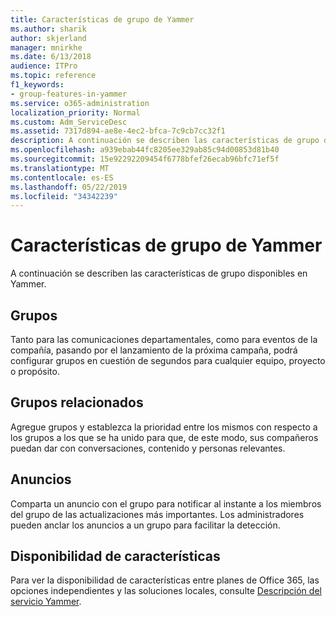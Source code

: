```yaml
---
title: Características de grupo de Yammer
ms.author: sharik
author: skjerland
manager: mnirkhe
ms.date: 6/13/2018
audience: ITPro
ms.topic: reference
f1_keywords:
- group-features-in-yammer
ms.service: o365-administration
localization_priority: Normal
ms.custom: Adm_ServiceDesc
ms.assetid: 7317d894-ae8e-4ec2-bfca-7c9cb7cc32f1
description: A continuación se describen las características de grupo disponibles en Yammer.
ms.openlocfilehash: a939ebab44fc8205ee329ab85c94d00853d81b40
ms.sourcegitcommit: 15e92292209454f6778bfef26ecab96bfc71ef5f
ms.translationtype: MT
ms.contentlocale: es-ES
ms.lasthandoff: 05/22/2019
ms.locfileid: "34342239"
---
```

# <a name="group-features-in-yammer"></a>Características de grupo de Yammer

A continuación se describen las características de grupo disponibles en Yammer.
  
## <a name="groups"></a>Grupos
<a name="bkmk_Groups"> </a>

Tanto para las comunicaciones departamentales, como para eventos de la compañía, pasando por el lanzamiento de la próxima campaña, podrá configurar grupos en cuestión de segundos para cualquier equipo, proyecto o propósito.
  
## <a name="related-groups"></a>Grupos relacionados
<a name="bkmk_RelatedGroups"> </a>

Agregue grupos y establezca la prioridad entre los mismos con respecto a los grupos a los que se ha unido para que, de este modo, sus compañeros puedan dar con conversaciones, contenido y personas relevantes.
  
## <a name="announcements"></a>Anuncios
<a name="bkmk_Announcements"> </a>

Comparta un anuncio con el grupo para notificar al instante a los miembros del grupo de las actualizaciones más importantes. Los administradores pueden anclar los anuncios a un grupo para facilitar la detección.
  
## <a name="feature-availability"></a>Disponibilidad de características
<a name="bkmk_Announcements"> </a>

Para ver la disponibilidad de características entre planes de Office 365, las opciones independientes y las soluciones locales, consulte [Descripción del servicio Yammer](yammer-service-description.md).
  

